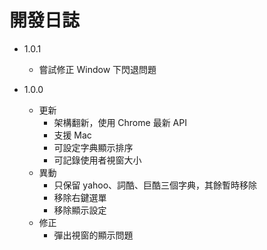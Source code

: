 # 開發日誌

- 1.0.1
  - 嘗試修正 Window 下閃退問題

- 1.0.0
  - 更新
    - 架構翻新，使用 Chrome 最新 API
    - 支援 Mac
    - 可設定字典顯示排序
    - 可記錄使用者視窗大小
  - 異動
    - 只保留 yahoo、詞酷、巨酷三個字典，其餘暫時移除
    - 移除右鍵選單
    - 移除顯示設定
  - 修正
    - 彈出視窗的顯示問題